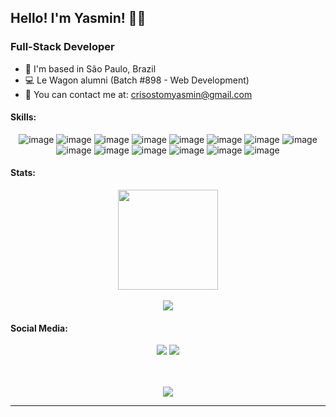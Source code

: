 <h2>Hello! I'm Yasmin! 👋🏼</h2>
<h3>Full-Stack Developer</h3>

* 📍 I'm based in São Paulo, Brazil
* 💻 Le Wagon alumni (Batch #898 - Web Development)
* 📩 You can contact me at: crisostomyasmin@gmail.com

<h4>Skills:</h4>
  
  <div align="center">
  
  ![image](https://img.shields.io/badge/Ruby-7C80A6?style=for-the-badge&logo=ruby&logoColor=white)
  ![image](https://img.shields.io/badge/Rails-7C80A6?style=for-the-badge&logo=ruby-on-rails&logoColor=white)
  ![image](https://img.shields.io/badge/MongoDB-7C80A6?style=for-the-badge&logo=mongodb&logoColor=white)
  ![image](https://img.shields.io/badge/PostgreSQL-7C80A6?style=for-the-badge&logo=postgresql&logoColor=white)
  ![image](https://img.shields.io/badge/MySQL-7C80A6?style=for-the-badge&logo=mysql&logoColor=white)
  ![image](https://img.shields.io/badge/JavaScript-7C80A6?style=for-the-badge&logo=javascript&logoColor=white)
  ![image](https://img.shields.io/badge/Node.js-7C80A6?style=for-the-badge&logo=nodedotjs&logoColor=white)
  ![image](https://img.shields.io/badge/React-7C80A6?style=for-the-badge&logo=react&logoColor=white)
  ![image](https://img.shields.io/badge/Chart.js-7C80A6?style=for-the-badge&logo=chartdotjs&logoColor=white)
  ![image](https://img.shields.io/badge/Sass-7C80A6?style=for-the-badge&logo=sass&logoColor=white)
  ![image](https://img.shields.io/badge/Bootstrap-7C80A6?style=for-the-badge&logo=bootstrap&logoColor=white)
  ![image](https://img.shields.io/badge/Heroku-7C80A6?style=for-the-badge&logo=heroku&logoColor=white)
  ![image](https://img.shields.io/badge/Figma-7C80A6?style=for-the-badge&logo=figma&logoColor=white)
  ![image](https://img.shields.io/badge/Bitbucket-7C80A6?style=for-the-badge&logo=bitbucket&logoColor=white)

  </div>
  
<h4>Stats:</h4>

 <div align="center">
  <img height="160em" src="https://github-readme-stats.vercel.app/api?username=yasmincrisostom&theme=material-palenight&show_icons=true"/>
  <br>
  <br>
  <img src="https://github-readme-stats.vercel.app/api/top-langs/?username=yasmincrisostom&theme=material-palenight"/>
 
 </div>
 
  <h4>Social Media:</h4>

 <div align="center">
  <a href="https://www.linkedin.com/in/yasmin-crisostomo-45baa9237/"><img src="https://img.shields.io/badge/LinkedIn-7C80A6?style=for-the-badge&logo=linkedin&logoColor=white"/></a>
 <a href="https://www.instagram.com/yasmincrisostom/"><img src="https://img.shields.io/badge/Instagram-7C80A6?style=for-the-badge&logo=instagram&logoColor=white"/></a>
 
 <br>
 <br>
 <br>
 
 ![](https://komarev.com/ghpvc/?username=yasmincrisostom&color=7C80A6&style=for-the-badge)
 
 </div>
<hr>
